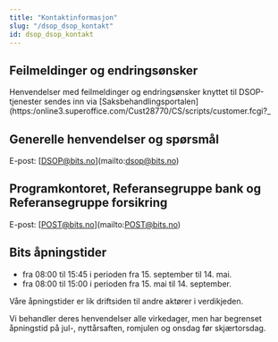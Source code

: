 ```yaml
---
title: "Kontaktinformasjon"
slug: "/dsop_dsop_kontakt"
id: dsop_dsop_kontakt
---
```


## Feilmeldinger og endringsønsker

Henvendelser med feilmeldinger og endringsønsker knyttet til DSOP-tjenester sendes inn via [Saksbehandlingsportalen](https:/online3.superoffice.com/Cust28770/CS/scripts/customer.fcgi?_

## Generelle henvendelser og spørsmål

E-post: [[DSOP@bits.no](mailto:DSOP@bits.no)](mailto:dsop@bits.no)

## Programkontoret, Referansegruppe bank og Referansegruppe forsikring

E-post: [[POST@bits.no](mailto:POST@bits.no)](mailto:POST@bits.no)

## Bits åpningstider
* fra 08:00 til 15:45 i perioden fra 15. september til 14. mai.
* fra 08:00 til 15:00 i perioden fra 15. mai til 14. september.

Våre åpningstider er lik driftsiden til andre aktører i verdikjeden.

Vi behandler deres henvendelser alle virkedager, men har begrenset åpningstid på jul-, nyttårsaften, romjulen og onsdag før skjærtorsdag.

